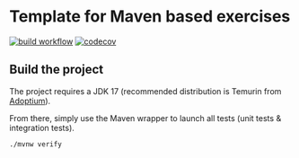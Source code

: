 # Template for Maven based exercises

[![build workflow](https://github.com/amrane97/uml_grapher/actions/workflows/build.yml/badge.svg)](https://github.com/amrane97/uml_grapher/actions)
[![codecov](https://codecov.io/gh/amrane97/uml_grapher/branch/main/graph/badge.svg)](https://codecov.io/gh/amrane97/uml_grapher)

## Build the project

The project requires a JDK 17 (recommended distribution is Temurin from [Adoptium](https://adoptium.net/)).

From there, simply use the Maven wrapper to launch all tests (unit tests & integration tests).

`./mvnw verify`
